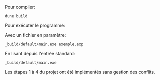 Pour compiler:
    
    dune build

Pour exécuter le programme:

Avec un fichier en paramètre:
    
    _build/default/main.exe exemple.exp

En lisant depuis l'entrée standard:
    
    _build/default/main.exe

Les étapes 1 à 4 du projet ont été implémentés sans gestion des conflits.
